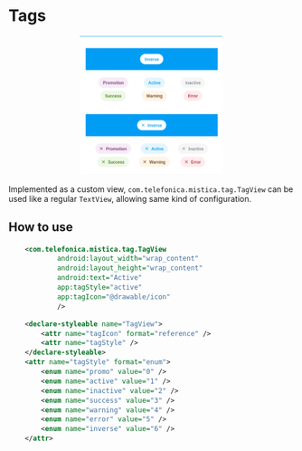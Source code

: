 # Tags

<p align="center">
   <img width="50%" src="../../../../../../../../doc/images/tags/tags.png" />
</p>

Implemented as a custom view, `com.telefonica.mistica.tag.TagView` can be used like a regular `TextView`, allowing same kind of configuration.

## How to use

```xml
	<com.telefonica.mistica.tag.TagView
			android:layout_width="wrap_content"
			android:layout_height="wrap_content"
			android:text="Active"
			app:tagStyle="active"
			app:tagIcon="@drawable/icon"
			/>
```

```xml
	<declare-styleable name="TagView">
		<attr name="tagIcon" format="reference" />
		<attr name="tagStyle" />
	</declare-styleable>
	<attr name="tagStyle" format="enum">
		<enum name="promo" value="0" />
		<enum name="active" value="1" />
		<enum name="inactive" value="2" />
		<enum name="success" value="3" />
		<enum name="warning" value="4" />
		<enum name="error" value="5" />
		<enum name="inverse" value="6" />
	</attr>
```
